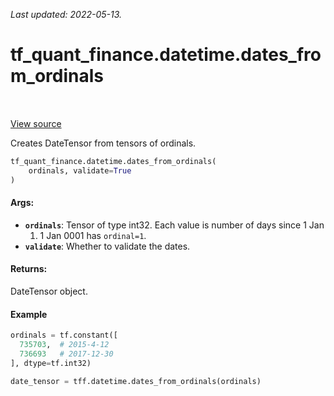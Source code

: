 <!--
This file is generated by a tool. Do not edit directly.
For open-source contributions the docs will be updated automatically.
-->

*Last updated: 2022-05-13.*

<div itemscope itemtype="http://developers.google.com/ReferenceObject">
<meta itemprop="name" content="tf_quant_finance.datetime.dates_from_ordinals" />
<meta itemprop="path" content="Stable" />
</div>

# tf_quant_finance.datetime.dates_from_ordinals

<!-- Insert buttons and diff -->

<table class="tfo-notebook-buttons tfo-api" align="left">
</table>

<a target="_blank" href="https://github.com/google/tf-quant-finance/blob/master/tf_quant_finance/datetime/date_tensor.py">View source</a>



Creates DateTensor from tensors of ordinals.

```python
tf_quant_finance.datetime.dates_from_ordinals(
    ordinals, validate=True
)
```



<!-- Placeholder for "Used in" -->


#### Args:


* <b>`ordinals`</b>: Tensor of type int32. Each value is number of days since 1 Jan
  0001. 1 Jan 0001 has `ordinal=1`.
* <b>`validate`</b>: Whether to validate the dates.


#### Returns:

DateTensor object.


#### Example

```python
ordinals = tf.constant([
  735703,  # 2015-4-12
  736693   # 2017-12-30
], dtype=tf.int32)

date_tensor = tff.datetime.dates_from_ordinals(ordinals)
```